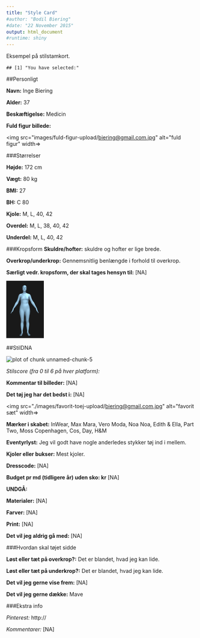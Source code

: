 ```yaml
---
title: "Style Card"
#author: "Bodil Biering"
#date: "22 November 2015"
output: html_document
#runtime: shiny
---
```

Eksempel på stilstamkort.








```
## [1] "You have selected:"
```



##Personligt



**Navn:** Inge Biering

**Alder:** 37

**Beskæftigelse:** Medicin 


**Fuld figur billede:**

<img src="images/fuld-figur-upload/biering@gmail.com.jpg" alt="fuld figur"
width=>



###Størrelser

**Højde:** 172 cm

**Vægt:** 80 kg

**BMI:** 27

**BH:** C 80

**Kjole:** M, L, 40, 42

**Overdel:** M, L, 38, 40, 42

**Underdel:** M, L, 40, 42

###Kropsform
**Skuldre/hofter:** skuldre og hofter er lige brede.

**Overkrop/underkrop:** Gennemsnitlig benlængde i forhold til overkrop.

**Særligt vedr. kropsform, der skal tages hensyn til:** [NA]

<img src="images/bodyshapes/ligebred-ligelang.png" width="100" alt="lavet med http://bodyvisualizer.com">

##StilDNA

![plot of chunk unnamed-chunk-5](figure/unnamed-chunk-5-1.png) 

*Stilscore (fra 0 til 6 på hver platform):*

<!--
Afslappet: 1
Boheme: 0
Enkel: 3
Feminin: 3
Klassisk: 4
Rå: 0
-->

**Kommentar til billeder:** [NA]

**Det tøj jeg har det bedst i:** [NA] 


<img src="./images/favorit-toej-upload/biering@gmail.com.jpg" alt="favorit sæt"
width=>


**Mærker i skabet:** InWear, Max Mara, Vero Moda, Noa Noa, Edith & Ella, Part Two, Moss Copenhagen, Cos, Day, H&M

**Eventyrlyst:** Jeg vil godt have nogle anderledes stykker tøj ind i mellem.


**Kjoler eller bukser:** Mest kjoler.

**Dresscode:** [NA]

**Budget pr md (tidligere år) uden sko: kr** [NA]

**UNDGÅ:**

**Materialer:** [NA]

**Farver:** [NA]

**Print:** [NA]

**Det vil jeg aldrig gå med:** [NA]



###Hvordan skal tøjet sidde

**Løst eller tæt på overkrop?:** Det er blandet, hvad jeg kan lide.

**Løst eller tæt på underkrop?:** Det er blandet, hvad jeg kan lide.

**Det vil jeg gerne vise frem:** [NA]

**Det vil jeg gerne dække:** Mave

###Ekstra info

*Pinterest:*
http://

*Kommentarer:*
[NA]




